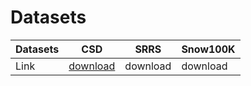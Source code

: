 # Datasets
|  Datasets  |  CSD  |  SRRS  | Snow100K  |
|----------|----------|----------|----------|
|  Link  |  [download](https://pan.baidu.com/s/1MmiN3jKV5kbDrlWuvfLCSw)  |  download  |  download  |
